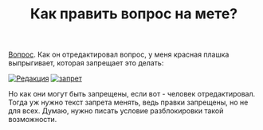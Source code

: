 ﻿---
title: "Как править вопрос на мете?"
se.owner.user_id: 337682
se.owner.display_name: "Miron"
se.owner.link: "https://ru.meta.stackoverflow.com/users/337682/miron"
se.link: "https://ru.meta.stackoverflow.com/questions/9987/%d0%9a%d0%b0%d0%ba-%d0%bf%d1%80%d0%b0%d0%b2%d0%b8%d1%82%d1%8c-%d0%b2%d0%be%d0%bf%d1%80%d0%be%d1%81-%d0%bd%d0%b0-%d0%bc%d0%b5%d1%82%d0%b5"
se.question_id: 9987
se.post_type: question
se.score: 3
---
<p><a href="https://ru.meta.stackoverflow.com/questions/9961/%D0%9D%D0%BE%D0%B2%D0%BE%D0%B3%D0%BE%D0%B4%D0%BD%D0%B8%D0%B9-%D0%BA%D0%BE%D0%BD%D0%BA%D1%83%D1%80%D1%81-%D1%83%D0%B7%D0%B0%D0%BA%D0%BE%D0%BD%D0%B5%D0%BD?cb=1">Вопрос</a>. Как он отредактировал вопрос, у меня красная плашка выпрыгивает, которая запрещает это делать:</p>

<p><a href="https://i.stack.imgur.com/LNTDk.png" rel="nofollow noreferrer"><img src="https://i.stack.imgur.com/LNTDk.png" alt="Редакция"></a>
<a href="https://i.stack.imgur.com/NVz17.png" rel="nofollow noreferrer"><img src="https://i.stack.imgur.com/NVz17.png" alt="запрет"></a></p>

<p>Но как они могут быть запрещены, если вот - человек отредактировал. Тогда уж нужно текст запрета менять, ведь правки запрещены, но не для всех. Думаю, нужно писать условие разблокировки такой возможности.</p>
